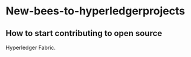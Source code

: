 # New-bees-to-hyperledgerprojects
## How to start contributing to open source


 
 Hyperledger Fabric.
 #
 #
  
